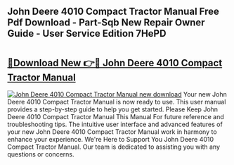 ## John Deere 4010 Compact Tractor Manual Free Pdf Download - Part-Sqb New Repair Owner Guide - User Service Edition 7HePD

# <h2><a href="http://bc91752.oget.top/?id=John+Deere+4010+Compact+Tractor+Manual">🔗Download New 👉🔴 John Deere 4010 Compact Tractor Manual</a></h2>

[![John Deere 4010 Compact Tractor Manual new download](https://i.imgur.com/5g1atiW.png)](http://bc91752.oget.top/?id=John+Deere+4010+Compact+Tractor+Manual)
Your new John Deere 4010 Compact Tractor Manual is now ready to use. This user manual provides a step-by-step guide to help you get started. Please Keep John Deere 4010 Compact Tractor Manual This Manual For future reference and troubleshooting tips. The intuitive user interface and advanced features of your new John Deere 4010 Compact Tractor Manual work in harmony to enhance your experience. We're Here to Support You John Deere 4010 Compact Tractor Manual. Our team is dedicated to assisting you with any questions or concerns.
